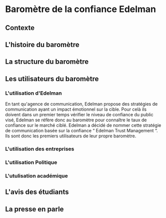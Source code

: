 # Baromètre de la confiance Edelman
## Contexte
## L'histoire du baromètre
## La structure du baromètre
## Les utilisateurs du baromètre
### L'utilisation d'Edelman 
En tant qu'agence de communication, Edelman propose des stratégies de communication ayant un impact émotionnel sur la cible. Pour celà ils doivent dans un premier temps vérifier le niveau de confiance du public visé, Edelman se réfère donc au baromètre pour connaître le taux de confiance sur le marché ciblé. 
Edelman a décidé de nommer cette stratégie de communication basée sur la confiance  “ Edelman Trust Management “. 
Ils sont donc les premiers utilisateurs de leur propre baromètre. 
### L'utilisation des entreprises
### L'utilisation Politique
### L'utulisation académique
## L'avis des étudiants
## La presse en parle
